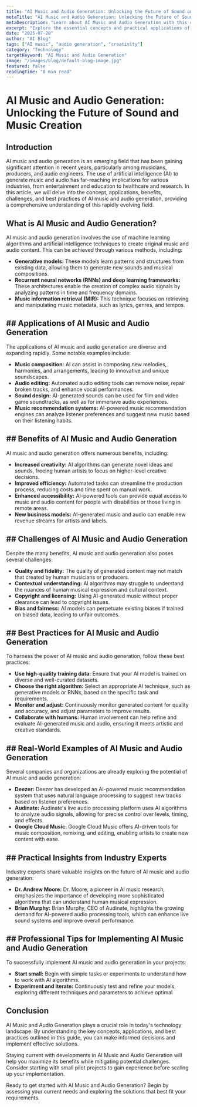 ```yaml
---
title: "AI Music and Audio Generation: Unlocking the Future of Sound and Music Creation"
metaTitle: "AI Music and Audio Generation: Unlocking the Future of Sound and Music Creation"
metaDescription: "Learn about AI Music and Audio Generation with this comprehensive guide covering key concepts, applications, and best practices."
excerpt: "Explore the essential concepts and practical applications of AI Music and Audio Generation in this detailed guide."
date: "2025-07-20"
author: "AI Blog"
tags: ["AI music", "audio generation", "creativity"]
category: "Technology"
targetKeyword: "AI Music and Audio Generation"
image: "/images/blog/default-blog-image.jpg"
featured: false
readingTime: "8 min read"
---
```


# AI Music and Audio Generation: Unlocking the Future of Sound and Music Creation
## Introduction
AI music and audio generation is an emerging field that has been gaining significant attention in recent years, particularly among musicians, producers, and audio engineers. The use of artificial intelligence (AI) to generate music and audio has far-reaching implications for various industries, from entertainment and education to healthcare and research. In this article, we will delve into the concept, applications, benefits, challenges, and best practices of AI music and audio generation, providing a comprehensive understanding of this rapidly evolving field.

## What is AI Music and Audio Generation?
AI music and audio generation involves the use of machine learning algorithms and artificial intelligence techniques to create original music and audio content. This can be achieved through various methods, including:

* **Generative models:** These models learn patterns and structures from existing data, allowing them to generate new sounds and musical compositions.
* **Recurrent neural networks (RNNs) and deep learning frameworks:** These architectures enable the creation of complex audio signals by analyzing patterns in time and frequency domains.
* **Music information retrieval (MIR):** This technique focuses on retrieving and manipulating music metadata, such as lyrics, genres, and tempos.

## ## Applications of AI Music and Audio Generation
The applications of AI music and audio generation are diverse and expanding rapidly. Some notable examples include:

* **Music composition:** AI can assist in composing new melodies, harmonies, and arrangements, leading to innovative and unique soundscapes.
* **Audio editing:** Automated audio editing tools can remove noise, repair broken tracks, and enhance vocal performances.
* **Sound design:** AI-generated sounds can be used for film and video game soundtracks, as well as for immersive audio experiences.
* **Music recommendation systems:** AI-powered music recommendation engines can analyze listener preferences and suggest new music based on their listening habits.

## ## Benefits of AI Music and Audio Generation
AI music and audio generation offers numerous benefits, including:

* **Increased creativity:** AI algorithms can generate novel ideas and sounds, freeing human artists to focus on higher-level creative decisions.
* **Improved efficiency:** Automated tasks can streamline the production process, reducing costs and time spent on manual work.
* **Enhanced accessibility:** AI-powered tools can provide equal access to music and audio content for people with disabilities or those living in remote areas.
* **New business models:** AI-generated music and audio can enable new revenue streams for artists and labels.

## ## Challenges of AI Music and Audio Generation
Despite the many benefits, AI music and audio generation also poses several challenges:

* **Quality and fidelity:** The quality of generated content may not match that created by human musicians or producers.
* **Contextual understanding:** AI algorithms may struggle to understand the nuances of human musical expression and cultural context.
* **Copyright and licensing:** Using AI-generated music without proper clearance can lead to copyright issues.
* **Bias and fairness:** AI models can perpetuate existing biases if trained on biased data, leading to unfair outcomes.

## ## Best Practices for AI Music and Audio Generation
To harness the power of AI music and audio generation, follow these best practices:

* **Use high-quality training data:** Ensure that your AI model is trained on diverse and well-curated datasets.
* **Choose the right algorithm:** Select an appropriate AI technique, such as generative models or RNNs, based on the specific task and requirements.
* **Monitor and adjust:** Continuously monitor generated content for quality and accuracy, and adjust parameters to improve results.
* **Collaborate with humans:** Human involvement can help refine and evaluate AI-generated music and audio, ensuring it meets artistic and creative standards.

## ## Real-World Examples of AI Music and Audio Generation
Several companies and organizations are already exploring the potential of AI music and audio generation:

* **Deezer:** Deezer has developed an AI-powered music recommendation system that uses natural language processing to suggest new tracks based on listener preferences.
* **Audinate:** Audinate's live audio processing platform uses AI algorithms to analyze audio signals, allowing for precise control over levels, timing, and effects.
* **Google Cloud Music:** Google Cloud Music offers AI-driven tools for music composition, remixing, and editing, enabling artists to create new content with ease.

## ## Practical Insights from Industry Experts
Industry experts share valuable insights on the future of AI music and audio generation:

* **Dr. Andrew Moore:** Dr. Moore, a pioneer in AI music research, emphasizes the importance of developing more sophisticated algorithms that can understand human musical expression.
* **Brian Murphy:** Brian Murphy, CEO of Audinate, highlights the growing demand for AI-powered audio processing tools, which can enhance live sound systems and improve overall performance.

## ## Professional Tips for Implementing AI Music and Audio Generation
To successfully implement AI music and audio generation in your projects:

* **Start small:** Begin with simple tasks or experiments to understand how to work with AI algorithms.
* **Experiment and iterate:** Continuously test and refine your models, exploring different techniques and parameters to achieve optimal

## Conclusion

AI Music and Audio Generation plays a crucial role in today's technology landscape. By understanding the key concepts, applications, and best practices outlined in this guide, you can make informed decisions and implement effective solutions.

Staying current with developments in AI Music and Audio Generation will help you maximize its benefits while mitigating potential challenges. Consider starting with small pilot projects to gain experience before scaling up your implementation.

Ready to get started with AI Music and Audio Generation? Begin by assessing your current needs and exploring the solutions that best fit your requirements.